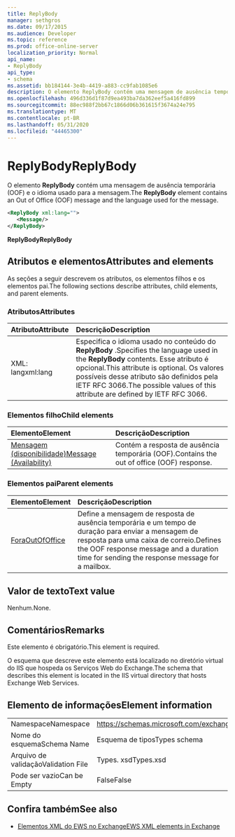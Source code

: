 ```yaml
---
title: ReplyBody
manager: sethgros
ms.date: 09/17/2015
ms.audience: Developer
ms.topic: reference
ms.prod: office-online-server
localization_priority: Normal
api_name:
- ReplyBody
api_type:
- schema
ms.assetid: bb184144-3e4b-4419-a883-cc9fab1085e6
description: O elemento ReplyBody contém uma mensagem de ausência temporária (OOF) e o idioma usado para a mensagem.
ms.openlocfilehash: 496d336d1f87d9ea493ba7da362eef5a416fd899
ms.sourcegitcommit: 88ec988f2bb67c1866d06b361615f3674a24e795
ms.translationtype: MT
ms.contentlocale: pt-BR
ms.lasthandoff: 05/31/2020
ms.locfileid: "44465300"
---
```

# <a name="replybody"></a><span data-ttu-id="90ee2-103">ReplyBody</span><span class="sxs-lookup"><span data-stu-id="90ee2-103">ReplyBody</span></span>

<span data-ttu-id="90ee2-104">O elemento **ReplyBody** contém uma mensagem de ausência temporária (OOF) e o idioma usado para a mensagem.</span><span class="sxs-lookup"><span data-stu-id="90ee2-104">The **ReplyBody** element contains an Out of Office (OOF) message and the language used for the message.</span></span> 
  
```XML
<ReplyBody xml:lang="">
   <Message/>
</ReplyBody>
```

 <span data-ttu-id="90ee2-105">**ReplyBody**</span><span class="sxs-lookup"><span data-stu-id="90ee2-105">**ReplyBody**</span></span>
## <a name="attributes-and-elements"></a><span data-ttu-id="90ee2-106">Atributos e elementos</span><span class="sxs-lookup"><span data-stu-id="90ee2-106">Attributes and elements</span></span>

<span data-ttu-id="90ee2-107">As seções a seguir descrevem os atributos, os elementos filhos e os elementos pai.</span><span class="sxs-lookup"><span data-stu-id="90ee2-107">The following sections describe attributes, child elements, and parent elements.</span></span>
  
### <a name="attributes"></a><span data-ttu-id="90ee2-108">Atributos</span><span class="sxs-lookup"><span data-stu-id="90ee2-108">Attributes</span></span>

|<span data-ttu-id="90ee2-109">**Atributo**</span><span class="sxs-lookup"><span data-stu-id="90ee2-109">**Attribute**</span></span>|<span data-ttu-id="90ee2-110">**Descrição**</span><span class="sxs-lookup"><span data-stu-id="90ee2-110">**Description**</span></span>|
|:-----|:-----|
|<span data-ttu-id="90ee2-111">XML: lang</span><span class="sxs-lookup"><span data-stu-id="90ee2-111">xml:lang</span></span>  <br/> |<span data-ttu-id="90ee2-112">Especifica o idioma usado no conteúdo do **ReplyBody** .</span><span class="sxs-lookup"><span data-stu-id="90ee2-112">Specifies the language used in the **ReplyBody** contents.</span></span> <span data-ttu-id="90ee2-113">Esse atributo é opcional.</span><span class="sxs-lookup"><span data-stu-id="90ee2-113">This attribute is optional.</span></span> <span data-ttu-id="90ee2-114">Os valores possíveis desse atributo são definidos pela IETF RFC 3066.</span><span class="sxs-lookup"><span data-stu-id="90ee2-114">The possible values of this attribute are defined by IETF RFC 3066.</span></span>  <br/> |
   
### <a name="child-elements"></a><span data-ttu-id="90ee2-115">Elementos filho</span><span class="sxs-lookup"><span data-stu-id="90ee2-115">Child elements</span></span>

|<span data-ttu-id="90ee2-116">**Elemento**</span><span class="sxs-lookup"><span data-stu-id="90ee2-116">**Element**</span></span>|<span data-ttu-id="90ee2-117">**Descrição**</span><span class="sxs-lookup"><span data-stu-id="90ee2-117">**Description**</span></span>|
|:-----|:-----|
|[<span data-ttu-id="90ee2-118">Mensagem (disponibilidade)</span><span class="sxs-lookup"><span data-stu-id="90ee2-118">Message (Availability)</span></span>](message-availability.md) <br/> |<span data-ttu-id="90ee2-119">Contém a resposta de ausência temporária (OOF).</span><span class="sxs-lookup"><span data-stu-id="90ee2-119">Contains the out of office (OOF) response.</span></span>  <br/> |
   
### <a name="parent-elements"></a><span data-ttu-id="90ee2-120">Elementos pai</span><span class="sxs-lookup"><span data-stu-id="90ee2-120">Parent elements</span></span>

|<span data-ttu-id="90ee2-121">**Elemento**</span><span class="sxs-lookup"><span data-stu-id="90ee2-121">**Element**</span></span>|<span data-ttu-id="90ee2-122">**Descrição**</span><span class="sxs-lookup"><span data-stu-id="90ee2-122">**Description**</span></span>|
|:-----|:-----|
|[<span data-ttu-id="90ee2-123">Fora</span><span class="sxs-lookup"><span data-stu-id="90ee2-123">OutOfOffice</span></span>](outofoffice.md) <br/> |<span data-ttu-id="90ee2-124">Define a mensagem de resposta de ausência temporária e um tempo de duração para enviar a mensagem de resposta para uma caixa de correio.</span><span class="sxs-lookup"><span data-stu-id="90ee2-124">Defines the OOF response message and a duration time for sending the response message for a mailbox.</span></span>  <br/> |
   
## <a name="text-value"></a><span data-ttu-id="90ee2-125">Valor de texto</span><span class="sxs-lookup"><span data-stu-id="90ee2-125">Text value</span></span>

<span data-ttu-id="90ee2-126">Nenhum.</span><span class="sxs-lookup"><span data-stu-id="90ee2-126">None.</span></span>
  
## <a name="remarks"></a><span data-ttu-id="90ee2-127">Comentários</span><span class="sxs-lookup"><span data-stu-id="90ee2-127">Remarks</span></span>

<span data-ttu-id="90ee2-128">Este elemento é obrigatório.</span><span class="sxs-lookup"><span data-stu-id="90ee2-128">This element is required.</span></span>
  
<span data-ttu-id="90ee2-129">O esquema que descreve este elemento está localizado no diretório virtual do IIS que hospeda os Serviços Web do Exchange.</span><span class="sxs-lookup"><span data-stu-id="90ee2-129">The schema that describes this element is located in the IIS virtual directory that hosts Exchange Web Services.</span></span>
  
## <a name="element-information"></a><span data-ttu-id="90ee2-130">Elemento de informações</span><span class="sxs-lookup"><span data-stu-id="90ee2-130">Element information</span></span>

|||
|:-----|:-----|
|<span data-ttu-id="90ee2-131">Namespace</span><span class="sxs-lookup"><span data-stu-id="90ee2-131">Namespace</span></span>  <br/> |https://schemas.microsoft.com/exchange/services/2006/types  <br/> |
|<span data-ttu-id="90ee2-132">Nome do esquema</span><span class="sxs-lookup"><span data-stu-id="90ee2-132">Schema Name</span></span>  <br/> |<span data-ttu-id="90ee2-133">Esquema de tipos</span><span class="sxs-lookup"><span data-stu-id="90ee2-133">Types schema</span></span>  <br/> |
|<span data-ttu-id="90ee2-134">Arquivo de validação</span><span class="sxs-lookup"><span data-stu-id="90ee2-134">Validation File</span></span>  <br/> |<span data-ttu-id="90ee2-135">Types. xsd</span><span class="sxs-lookup"><span data-stu-id="90ee2-135">Types.xsd</span></span>  <br/> |
|<span data-ttu-id="90ee2-136">Pode ser vazio</span><span class="sxs-lookup"><span data-stu-id="90ee2-136">Can be Empty</span></span>  <br/> |<span data-ttu-id="90ee2-137">False</span><span class="sxs-lookup"><span data-stu-id="90ee2-137">False</span></span>  <br/> |
   
## <a name="see-also"></a><span data-ttu-id="90ee2-138">Confira também</span><span class="sxs-lookup"><span data-stu-id="90ee2-138">See also</span></span>



- [<span data-ttu-id="90ee2-139">Elementos XML do EWS no Exchange</span><span class="sxs-lookup"><span data-stu-id="90ee2-139">EWS XML elements in Exchange</span></span>](ews-xml-elements-in-exchange.md)

